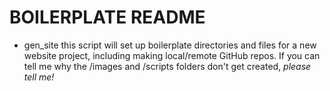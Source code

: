 # BOILERPLATE README
- gen_site
this script will set up boilerplate directories and files for a new website project, including making local/remote GitHub repos. If you can tell me why the /images and /scripts folders don't get created, *please tell me!*
